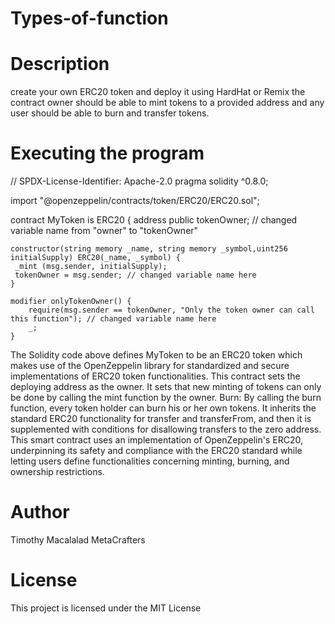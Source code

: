 # Types-of-function
# Description 
create your own ERC20 token and deploy it using HardHat or Remix the contract owner should be able to mint tokens to a provided address and any user should be able to burn and transfer tokens.

# Executing the program
// SPDX-License-Identifier: Apache-2.0
pragma solidity ^0.8.0;

import "@openzeppelin/contracts/token/ERC20/ERC20.sol";

contract MyToken is ERC20 {
    address public tokenOwner; // changed variable name from "owner" to "tokenOwner"

    constructor(string memory _name, string memory _symbol,uint256 initialSupply) ERC20(_name, _symbol) {
     _mint (msg.sender, initialSupply);
     tokenOwner = msg.sender; // changed variable name here
    }

    modifier onlyTokenOwner() {
        require(msg.sender == tokenOwner, "Only the token owner can call this function"); // changed variable name here
        _;
    }

The Solidity code above defines MyToken to be an ERC20 token which makes use of the OpenZeppelin library for standardized and secure implementations of ERC20 token functionalities. This contract sets the deploying address as the owner. It sets that new minting of tokens can only be done by calling the mint function by the owner. Burn: By calling the burn function, every token holder can burn his or her own tokens. It inherits the standard ERC20 functionality for transfer and transferFrom, and then it is supplemented with conditions for disallowing transfers to the zero address. This smart contract uses an implementation of OpenZeppelin's ERC20, underpinning its safety and compliance with the ERC20 standard while letting users define functionalities concerning minting, burning, and ownership restrictions.
# Author
Timothy Macalalad MetaCrafters

# License 
This project is licensed under the MIT License

